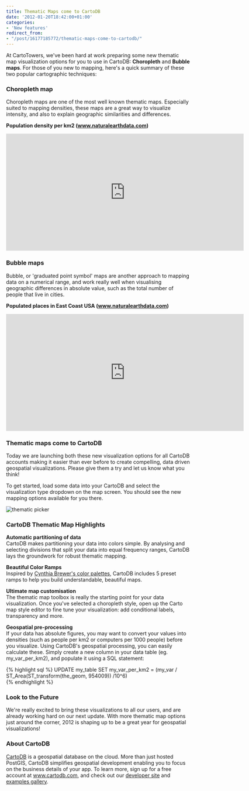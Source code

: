 ```yaml
---
title: Thematic Maps come to CartoDB
date: '2012-01-20T18:42:00+01:00'
categories:
- 'New features'
redirect_from:
- "/post/16177185772/thematic-maps-come-to-cartodb/"
---
```


At CartoTowers, we've been hard at work preparing some new thematic map visualization options for you to use in CartoDB: **Choropleth** and **Bubble maps**. For those of you new to mapping, here's a quick summary of these two popular cartographic techniques:

### Choropleth map

Choropleth maps are one of the most well known thematic maps. Especially suited to mapping densities, these maps are a great way to visualize intensity, and also to explain geographic similarities and differences.

**Population density per km2 (<a href="http://www.naturalearthdata.com">www.naturalearthdata.com</a>)**

<iframe frameborder="0" height="320" src="https://vizzuality.cartodb.com/tables/countries/embed_map" width="650"></iframe>

### Bubble maps

Bubble, or 'graduated point symbol' maps are another approach to mapping data on a numerical range, and work really well when visualising geographic differences in absolute value, such as the total number of people that live in cities.

**Populated places in East Coast USA (<a href="http://www.naturalearthdata.com">www.naturalearthdata.com</a>)**

<iframe frameborder="0" height="320" src="https://vizzuality.cartodb.com/tables/populated_places_points_2/embed_map" width="650"></iframe>

### Thematic maps come to CartoDB

Today we are launching both these new visualization options for all CartoDB accounts making it easier than ever before to create compelling, data driven geospatial visualizations. Please give them a try and let us know what you think!

To get started, load some data into your CartoDB and select the visualization type dropdown on the map screen. You should see the new mapping options available for you there.

<img alt="thematic picker" src="http://dl.dropbox.com/u/193220/CartoDB/thematic/dropdown.png"/>

### CartoDB Thematic Map Highlights

**Automatic partitioning of data**  
CartoDB makes partitioning your data into colors simple. By analysing and selecting divisions that split your data into equal frequency ranges, CartoDB lays the groundwork for robust thematic mapping.

**Beautiful Color Ramps**  
Inspired by <a href="http://colorbrewer2.org/">Cynthia Brewer's color palettes</a>, CartoDB includes 5 preset ramps to help you build understandable, beautiful maps.

**Ultimate map customisation**  
The thematic map toolbox is really the starting point for your data visualization. Once you've selected a choropleth style, open up the Carto map style editor to fine tune your visualization: add conditional labels, transparency and more.

**Geospatial pre-processing**  
If your data has absolute figures, you may want to convert your values into densities (such as people per km2 or computers per 1000 people) before you visualize. Using CartoDB's geospatial processing, you can easily calculate these. Simply create a new column in your data table (eg. my_var_per_km2), and populate it using a SQL statement:


{% highlight sql %}
UPDATE my_table SET my_var_per_km2 = (my_var / ST_Area(ST_transform(the_geom, 954009)) /10^6)    
{% endhighlight %}

### Look to the Future

We're really excited to bring these visualizations to all our users, and are already working hard on our next update. With more thematic map options just around the corner, 2012 is shaping up to be a great year for geospatial visualizations!

### About CartoDB

<a href="http://www.cartodb.com">CartoDB</a> is a geospatial database on the cloud. More than just hosted PostGIS, CartoDB simplifies geospatial development enabling you to focus on the business details of your app. To learn more, sign up for a free account at <a href="http://www.cartodb.com">www.cartodb.com</a>, and check out our <a href="http://http://developers.cartodb.com/">developer site</a> and <a href="http://developers.cartodb.com/gallery/">examples gallery</a>.
